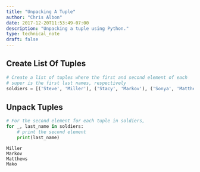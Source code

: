 ```yaml
---
title: "Unpacking A Tuple"
author: "Chris Albon"
date: 2017-12-20T11:53:49-07:00
description: "Unpacking a tuple using Python."
type: technical_note
draft: false
---
```

## Create List Of Tuples


```python
# Create a list of tuples where the first and second element of each 
# super is the first last names, respectively
soldiers = [('Steve', 'Miller'), ('Stacy', 'Markov'), ('Sonya', 'Matthews'), ('Sally', 'Mako')]
```

## Unpack Tuples


```python
# For the second element for each tuple in soldiers,
for _, last_name in soldiers:
    # print the second element
    print(last_name)
```

    Miller
    Markov
    Matthews
    Mako
    
